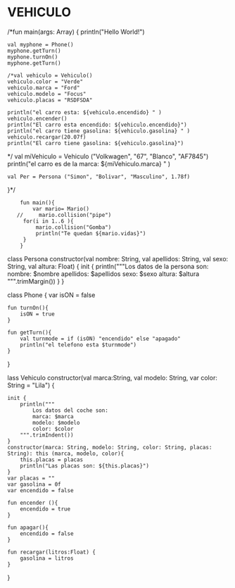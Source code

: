 # VEHICULO

/*fun main(args: Array<String>) {
    println("Hello World!")

    val myphone = Phone()
    myphone.getTurn()
    myphone.turnOn()
    myphone.getTurn()

    /*val vehiculo = Vehiculo()
    vehiculo.color = "Verde"
    vehiculo.marca = "Ford"
    vehiculo.modelo = "Focus"
    vehiculo.placas = "RSDFSDA"

    println("el carro esta: ${vehiculo.encendido} " )
    vehiculo.encender()
    println("El carro esta encendido: ${vehiculo.encendido}")
    println("el carro tiene gasolina: ${vehiculo.gasolina} " )
    vehiculo.recargar(20.07f)
    println("El carro tiene gasolina: ${vehiculo.gasolina}")
*/
    val miVehiculo = Vehiculo ("Volkwagen", "67", "Blanco", "AF7845")
    println("el carro es de la marca: ${miVehiculo.marca} " )

    val Per = Persona ("Simon", "Bolivar", "Masculino", 1.78f)
}*/


        fun main(){
            var mario= Mario()
       //     mario.collision("pipe")
         for(i in 1..6 ){
             mario.collision("Gomba")
             println("Te quedan ${mario.vidas}")
         }
        }

  class Persona constructor(val nombre: String, val apellidos: String, val sexo: String, val altura: Float) {
    init {
        println("""Los datos de la persona son:
            nombre: $nombre
            apellidos: $apellidos
            sexo: $sexo
            altura: $altura
        """.trimMargin())
    }
}

class Phone {
    var isON = false

    fun turnOn(){
        isON = true
    }

    fun getTurn(){
        val turnmode = if (isON) "encendido" else "apagado"
        println("el telefono esta $turnmode")
    }


}

lass Vehiculo constructor(val marca:String, val modelo: String, var color: String = "Lila") {

    init {
        println("""
            Los datos del coche son:
            marca: $marca
            modelo: $modelo
            color: $color
        """.trimIndent())
    }
    constructor(marca: String, modelo: String, color: String, placas:  String): this (marca, modelo, color){
        this.placas = placas
        println("Las placas son: ${this.placas}")
    }
    var placas = ""
    var gasolina = 0f
    var encendido = false

    fun encender (){
        encendido = true
    }

    fun apagar(){
        encendido = false
    }

    fun recargar(litros:Float) {
        gasolina = litros
    }
}
